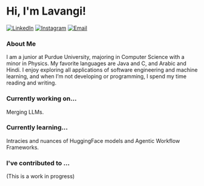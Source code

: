 # Hi, I'm Lavangi! 
[![LinkedIn](https://img.shields.io/badge/LinkedIn-F08486?style=for-the-badge&logo=linkedin&logoColor=white)](https://www.linkedin.com/in/lavangiYadava/)
[![Instagram](https://img.shields.io/badge/Instagram-EB5b5E?style=for-the-badge&logo=instagram&logoColor=white)](https://www.instagram.com/lavangi.yadava/)
[![Email](https://img.shields.io/badge/Email-E83A3E?style=for-the-badge&logo=gmail&logoColor=white)](mailto:lyadava@purdue.edu)
### About Me 
I am a junior at Purdue University, majoring in Computer Science with a minor in Physics. My favorite languages are Java and C, and Arabic and Hindi. I enjoy exploring all applications of software engineering and machine learning, and when I’m not developing or programming, I spend my time reading and writing.

### Currently working on...
Merging LLMs.

### Currently learning...
Intracies and nuances of HuggingFace models and Agentic Workflow Frameworks.

### I've contributed to ...
(This is a work in progress)
